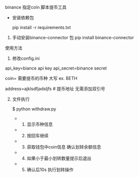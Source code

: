 
binance 指定coin 脚本提币工具



- 安装依赖包

    pip install -r requirements.txt 




1. 手动安装binance-connector 包
    pip install binance-connector



使用方法

1. 修改config.ini 

api_key=biance api key 
api_secret=binance secret

coin= 需要提币的币种 大写  ex. BETH

address=ajklsdfjadsljfs  # 提币地址 无需添加双引号


2.  文件执行 
    
    $ python withdraw.py 

    - 1. 显示币种信息
    - 2. 按回车继续
    - 3. 获取钱包中coin信息 确认划转余额信息
    - 4. 如果小于最小划转数量提示后退出
    - 5. 确认后10s 执行划转操作
    

